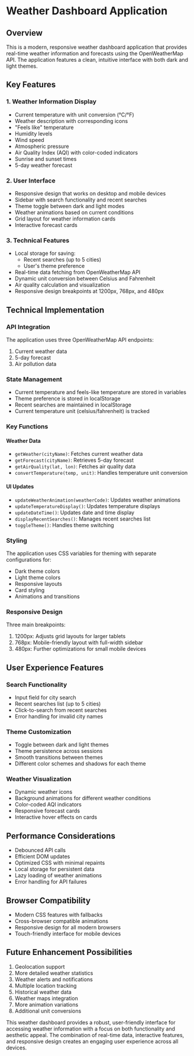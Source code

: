 # Weather Dashboard Application

## Overview
This is a modern, responsive weather dashboard application that provides real-time weather information and forecasts using the OpenWeatherMap API. The application features a clean, intuitive interface with both dark and light themes.

## Key Features

### 1. Weather Information Display
- Current temperature with unit conversion (°C/°F)
- Weather description with corresponding icons
- "Feels like" temperature
- Humidity levels
- Wind speed
- Atmospheric pressure
- Air Quality Index (AQI) with color-coded indicators
- Sunrise and sunset times
- 5-day weather forecast

### 2. User Interface
- Responsive design that works on desktop and mobile devices
- Sidebar with search functionality and recent searches
- Theme toggle between dark and light modes
- Weather animations based on current conditions
- Grid layout for weather information cards
- Interactive forecast cards

### 3. Technical Features
- Local storage for saving:
  - Recent searches (up to 5 cities)
  - User's theme preference
- Real-time data fetching from OpenWeatherMap API
- Dynamic unit conversion between Celsius and Fahrenheit
- Air quality calculation and visualization
- Responsive design breakpoints at 1200px, 768px, and 480px

## Technical Implementation

### API Integration
The application uses three OpenWeatherMap API endpoints:
1. Current weather data
2. 5-day forecast
3. Air pollution data

### State Management
- Current temperature and feels-like temperature are stored in variables
- Theme preference is stored in localStorage
- Recent searches are maintained in localStorage
- Current temperature unit (celsius/fahrenheit) is tracked

### Key Functions

#### Weather Data
- `getWeather(cityName)`: Fetches current weather data
- `getForecast(cityName)`: Retrieves 5-day forecast
- `getAirQuality(lat, lon)`: Fetches air quality data
- `convertTemperature(temp, unit)`: Handles temperature unit conversion

#### UI Updates
- `updateWeatherAnimation(weatherCode)`: Updates weather animations
- `updateTemperatureDisplay()`: Updates temperature displays
- `updateDateTime()`: Updates date and time display
- `displayRecentSearches()`: Manages recent searches list
- `toggleTheme()`: Handles theme switching

### Styling
The application uses CSS variables for theming with separate configurations for:
- Dark theme colors
- Light theme colors
- Responsive layouts
- Card styling
- Animations and transitions

### Responsive Design
Three main breakpoints:
1. 1200px: Adjusts grid layouts for larger tablets
2. 768px: Mobile-friendly layout with full-width sidebar
3. 480px: Further optimizations for small mobile devices

## User Experience Features

### Search Functionality
- Input field for city search
- Recent searches list (up to 5 cities)
- Click-to-search from recent searches
- Error handling for invalid city names

### Theme Customization
- Toggle between dark and light themes
- Theme persistence across sessions
- Smooth transitions between themes
- Different color schemes and shadows for each theme

### Weather Visualization
- Dynamic weather icons
- Background animations for different weather conditions
- Color-coded AQI indicators
- Responsive forecast cards
- Interactive hover effects on cards

## Performance Considerations
- Debounced API calls
- Efficient DOM updates
- Optimized CSS with minimal repaints
- Local storage for persistent data
- Lazy loading of weather animations
- Error handling for API failures

## Browser Compatibility
- Modern CSS features with fallbacks
- Cross-browser compatible animations
- Responsive design for all modern browsers
- Touch-friendly interface for mobile devices

## Future Enhancement Possibilities
1. Geolocation support
2. More detailed weather statistics
3. Weather alerts and notifications
4. Multiple location tracking
5. Historical weather data
6. Weather maps integration
7. More animation variations
8. Additional unit conversions

This weather dashboard provides a robust, user-friendly interface for accessing weather information with a focus on both functionality and aesthetic appeal. The combination of real-time data, interactive features, and responsive design creates an engaging user experience across all devices. 